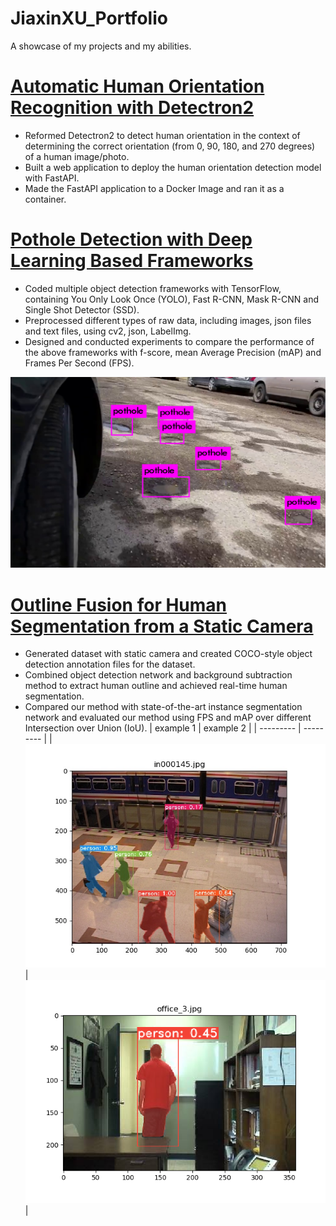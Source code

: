 # JiaxinXU_Portfolio
A showcase of my projects and my abilities.

# [Automatic Human Orientation Recognition with Detectron2]()
* Reformed Detectron2 to detect human orientation in the context of determining the correct orientation (from 0, 90, 180, and 270 degrees) of a human image/photo.
* Built a web application to deploy the human orientation detection model with FastAPI.
* Made the FastAPI application to a Docker Image and ran it as a container.

# [Pothole Detection with Deep Learning Based Frameworks](https://github.com/jxubb/UAlberta-Multimedia-Master-Program--Pothole-Detection-with-Dash-Cam)  
* Coded multiple object detection frameworks with TensorFlow, containing You Only Look Once (YOLO), Fast R-CNN, Mask R-CNN and Single Shot Detector (SSD).
* Preprocessed different types of raw data, including images, json files and text files, using cv2, json, LabelImg.
* Designed and conducted experiments to compare the performance of the above frameworks with f-score, mean Average Precision (mAP) and Frames Per Second (FPS).

![](/image/Capture.PNG)

# [Outline Fusion for Human Segmentation from a Static Camera](https://github.com/jxubb/UAlberta-Multimedia-Course-Program--Human-Segmentation-with-YOLACT)
* Generated dataset with static camera and created COCO-style object detection annotation files for the dataset. 
* Combined object detection network and background subtraction method to extract human outline and achieved real-time human segmentation.
* Compared our method with state-of-the-art instance segmentation network and evaluated our method using FPS and mAP over different Intersection over Union (IoU).
| example 1 | example 2 |
| --------- | --------- |
| ![](/image/in000145_result.jpg) | ![](/image/office_3_result.png) |

